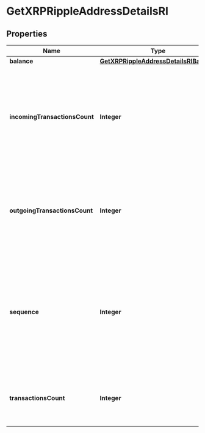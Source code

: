 

# GetXRPRippleAddressDetailsRI


## Properties

Name | Type | Description | Notes
------------ | ------------- | ------------- | -------------
**balance** | [**GetXRPRippleAddressDetailsRIBalance**](GetXRPRippleAddressDetailsRIBalance.md) |  | 
**incomingTransactionsCount** | **Integer** | Defines the count of all confirmed incoming transactions from the address for coins. This applies to coins only, not to tokens transfers | 
**outgoingTransactionsCount** | **Integer** | Defines the count of all confirmed outgoing transactions for coins. This applies to coins only, not to tokens transfers | 
**sequence** | **Integer** | Defines the transaction input&#39;s sequence as an integer, which is is used when transactions are replaced with newer versions before LockTime. | 
**transactionsCount** | **Integer** | Represents the total number of all transactions as part of this block. | 



